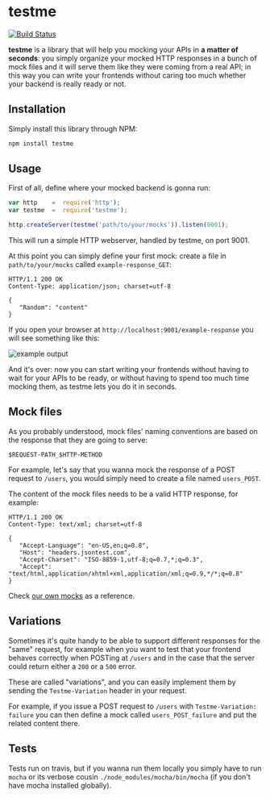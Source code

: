 # testme

[![Build Status](https://travis-ci.org/namshi/testme.svg?branch=master)](https://travis-ci.org/namshi/testme)

**testme** is a library that will help you mocking your APIs
in **a matter of seconds**: you simply organize your mocked
HTTP responses in a bunch of mock files and it will serve them
like they were coming from a real API; in this way you can
write your frontends without caring too much whether your
backend is really ready or not.

## Installation

Simply install this library through NPM:

``` bash
npm install testme
```

## Usage

First of all, define where your mocked backend is gonna run:

``` javascript
var http    =  require('http');
var testme  =  require('testme');

http.createServer(testme('path/to/your/mocks')).listen(9001);
```

This will run a simple HTTP webserver, handled by testme, on port
9001.

At this point you can simply define your first mock: create a file in
`path/to/your/mocks` called `example-response_GET`:

```
HTTP/1.1 200 OK
Content-Type: application/json; charset=utf-8

{
   "Random": "content"
}
```

If you open your browser at `http://localhost:9001/example-response`
you will see something like this:

![example output](https://raw.githubusercontent.com/namshi/testme/readme/bin/images/example-response.png)

And it's over: now you can start writing your frontends without
having to wait for your APIs to be ready, or without having to spend
too much time mocking them, as testme lets you do it in seconds.

## Mock files

As you probably understood, mock files' naming conventions are based
on the response that they are going to serve:

```
$REQUEST-PATH_$HTTP-METHOD
```

For example, let's say that you wanna mock the response of a POST request
to `/users`, you would simply need to create a file named `users_POST`.

The content of the mock files needs to be a valid HTTP response, for example:

```
HTTP/1.1 200 OK
Content-Type: text/xml; charset=utf-8

{
   "Accept-Language": "en-US,en;q=0.8",
   "Host": "headers.jsontest.com",
   "Accept-Charset": "ISO-8859-1,utf-8;q=0.7,*;q=0.3",
   "Accept": "text/html,application/xhtml+xml,application/xml;q=0.9,*/*;q=0.8"
}
```

Check [our own mocks](https://github.com/namshi/testme/tree/master/test/fixtures) as a reference.

## Variations

Sometimes it's quite handy to be able to support different responses for
the "same" request, for example when you want to test that your frontend
behaves correctly when POSTing at `/users` and in the case that the server
could return either a `200` or a `500` error.

These are called "variations", and you can easily implement them by
sending the `Testme-Variation` header in your request.

For example, if you issue a POST request to `/users` with `Testme-Variation: failure`
you can then define a mock called `users_POST_failure` and put the related content
there.

## Tests

Tests run on travis, but if you wanna run them locally you simply
have to run `mocha` or its verbose cousin `./node_modules/mocha/bin/mocha`
(if you don't have mocha installed globally).